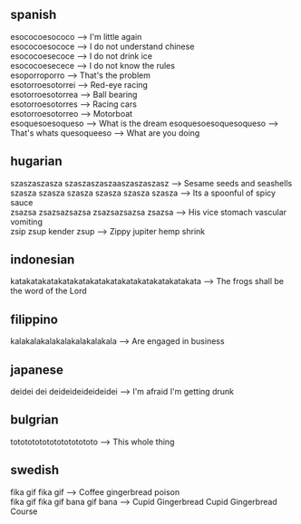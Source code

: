 spanish
--------------------

esococoesococo -->  I'm little again  
esococoesococe --> I do not understand chinese  
esococoesecoce --> I do not drink ice  
esococoesecece --> I do not know the rules  
esoporroporro     --> That's the problem  
esotorroesotorrei --> Red-eye racing  
esotorroesotorrea --> Ball bearing  
esotorroesotorres --> Racing cars  
esotorroesotorreo --> Motorboat  
esoquesoesoqueso  --> What is the dream
esoquesoesoquesoqueso --> That's whats
quesoqueeso  -->  What are you doing

hugarian  
-----------

szaszaszasza szaszaszaszaaszaszaszasz -->  Sesame seeds and seashells  
szasza szasza szasza szasza szasza szasza --> Its a spoonful of spicy sauce  
zsazsa zsazsazsazsa zsazsazsazsa zsazsa -->  His vice stomach vascular vomiting  
zsip zsup kender zsup --> Zippy jupiter hemp shrink

indonesian  
---------------

katakatakatakatakatakatakatakatakatakatakatakata --> The frogs shall be the word of the Lord  


filippino 
---------------

kalakalakalakalakalakalakala --> Are engaged in business


japanese   
--------------

deidei dei deideideideideidei --> I'm afraid I'm getting drunk


bulgrian  
----------------

totototototototototototo --> This whole thing


swedish
-----------------------

fika gif fika gif --> Coffee gingerbread poison  
fika gif fika gif bana gif bana --> Cupid Gingerbread Cupid Gingerbread Course
